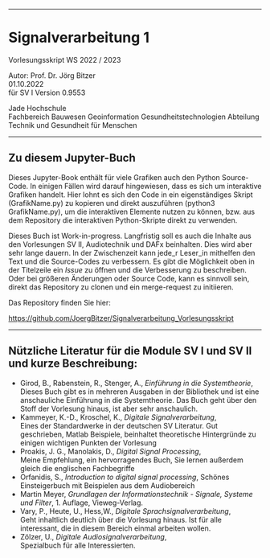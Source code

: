 
<!-- #region -->
---
# Signalverarbeitung 1


Vorlesungsskript WS 2022 / 2023

Autor: Prof. Dr. Jörg Bitzer  
01.10.2022  
für SV I Version 0.9553  

Jade Hochschule  
Fachbereich Bauwesen Geoinformation Gesundheitstechnologien
Abteilung Technik und Gesundheit für Menschen 

---


## Zu diesem Jupyter-Buch

Dieses Jupyter-Book enthält für viele Grafiken auch den Python Source-Code. In einigen Fällen wird darauf hingewiesen, dass es sich um interaktive Grafiken handelt. Hier lohnt es sich den Code in ein eigenständiges Skript (GrafikName.py) zu kopieren und direkt auszuführen (python3 GrafikName.py), um die interaktiven Elemente nutzen zu können, bzw. aus dem Repository die interaktiven Python-Skripte direkt zu verwenden.

Dieses Buch ist Work-in-progress. Langfristig soll es auch die Inhalte aus den Vorlesungen SV II, Audiotechnik und DAFx beinhalten. Dies wird aber sehr lange dauern. In der Zwischenzeit kann jede_r Leser_in mithelfen den Text und die Source-Codes zu verbessern. Es gibt die Möglichkeit oben in der Titelzeile ein *Issue* zu öffnen und die Verbesserung zu beschreiben. Oder bei größeren Änderungen oder Source Code, kann es sinnvoll sein, direkt das Repository zu clonen und ein merge-request zu initiieren.

Das Repository finden Sie hier:

https://github.com/JoergBitzer/Signalverarbeitung_Vorlesungsskript


---

## Nützliche Literatur für die Module SV I und SV II und kurze Beschreibung:
- Girod, B., Rabenstein, R., Stenger, A., *Einführung in die Systemtheorie*,  
  Dieses Buch gibt es in mehreren Ausgaben in der Bibliothek und ist eine anschauliche Einführung in die Systemtheorie. Das Buch geht über den Stoff der Vorlesung hinaus, ist aber sehr anschaulich.
- Kammeyer, K.-D., Kroschel, K., *Digitale Signalverarbeitung*,  
  Eines der Standardwerke in der deutschen SV Literatur. Gut geschrieben, Matlab Beispiele, beinhaltet theoretische Hintergründe zu einigen wichtigen Punkten der Vorlesung
- Proakis, J. G., Manolakis, D., *Digital Signal Processing*,  
  Meine Empfehlung, ein hervorragendes Buch, Sie lernen außerdem gleich die englischen Fachbegriffe
- Orfanidis, S., *Introduction to digital signal processing*, 
  Schönes Einsteigerbuch mit Beispielen aus dem Audiobereich
- Martin Meyer, *Grundlagen der Informationstechnik - Signale, Systeme und Filter*, 1. Auflage, Vieweg-Verlag.
- Vary, P., Heute, U., Hess,W., *Digitale Sprachsignalverarbeitung*,  
  Geht inhaltlich deutlich über die Vorlesung hinaus. Ist für alle interessant, die in diesem Bereich einmal arbeiten wollen.
- Zölzer, U., *Digitale Audiosignalverarbeitung*,  
  Spezialbuch für alle Interessierten.
<!-- #endregion -->
